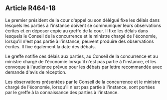 Article R464-18
----
Le premier président de la cour d'appel ou son délégué fixe les délais dans
lesquels les parties à l'instance doivent se communiquer leurs observations
écrites et en déposer copie au greffe de la cour. Il fixe les délais dans
lesquels le Conseil de la concurrence et le ministre chargé de l'économie,
lorsqu'il n'est pas partie à l'instance, peuvent produire des observations
écrites. Il fixe également la date des débats.

Le greffe notifie ces délais aux parties, au Conseil de la concurrence et au
ministre chargé de l'économie lorsqu'il n'est pas partie à l'instance, et les
convoque à l'audience prévue pour les débats par lettre recommandée avec demande
d'avis de réception.

Les observations présentées par le Conseil de la concurrence et le ministre
chargé de l'économie, lorsqu'il n'est pas partie à l'instance, sont portées par
le greffe à la connaissance des parties à l'instance.
